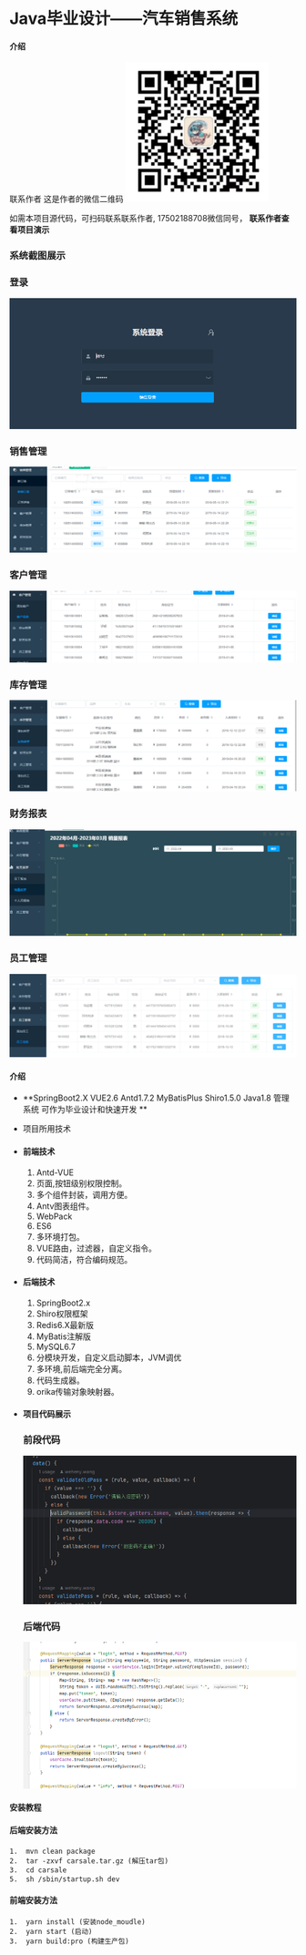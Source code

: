 # Java毕业设计——汽车销售系统  

#### 介绍

联系作者
这是作者的微信二维码
![输入图片说明](12.png)


如需本项目源代码，可扫码联系联系作者,
17502188708微信同号， **联系作者查看项目演示** 

 

### 系统截图展示


###  登录 

  ![输入图片说明](0.png)

### 销售管理

  ![输入图片说明](1.png)

### 客户管理

  ![输入图片说明](2.png)

### 库存管理
![输入图片说明](3.png)

### 财务报表
![输入图片说明](4.png)

  

### 员工管理

![输入图片说明](5.png)
#### 介绍

-  **SpringBoot2.X VUE2.6 Antd1.7.2 MyBatisPlus Shiro1.5.0 Java1.8 管理系统  可作为毕业设计和快速开发 **

-  项目所用技术

- ####  前端技术

  1. Antd-VUE
  2. 页面,按钮级别权限控制。
  3. 多个组件封装，调用方便。
  4. Antv图表组件。
  5. WebPack
  6. ES6
  7. 多环境打包。
  8. VUE路由，过滤器，自定义指令。
  9. 代码简洁，符合编码规范。

- ####  后端技术

  1. SpringBoot2.x
  2. Shiro权限框架
  3. Redis6.X最新版
  4. MyBatis注解版
  5. MySQL6.7
  6. 分模块开发，自定义启动脚本，JVM调优
  7. 多环境,前后端完全分离。
  8. 代码生成器。
  9. orika传输对象映射器。

- ####  项目代码展示

  ### 前段代码

  ![输入图片说明](6.png)

  ### 后端代码

  ![输入图片说明](7.png)

#### 

####  安装教程

 #### **后端安装方法**

```
1.  mvn clean package
2.  tar -zxvf carsale.tar.gz (解压tar包)
3.  cd carsale
5.  sh /sbin/startup.sh dev
```

####  前端安装方法

```
1.  yarn install (安装node_moudle)
2.  yarn start (启动)
3.  yarn build:pro (构建生产包)
```



